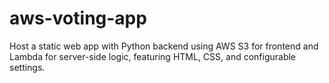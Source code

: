 # aws-voting-app
Host a static web app with Python backend using AWS S3 for frontend and Lambda for server-side logic, featuring HTML, CSS, and configurable settings.
